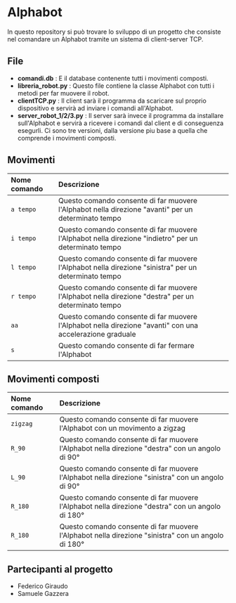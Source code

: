 # Alphabot
In questo repository si può trovare lo sviluppo di un progetto che consiste nel comandare un Alphabot tramite un sistema di client-server TCP.

## File
* **comandi.db** : E il database contenente tutti i movimenti composti.
* **libreria_robot.py** : Questo file contiene la classe Alphabot con tutti i metodi per far muovere il robot.
* **clientTCP.py** : Il client sarà il programma da scaricare sul proprio dispositivo e servirà ad inviare i comandi all'Alphabot.
*  **server_robot_1/2/3.py** : Il server sarà invece il programma da installare sull'Alphabot e servirà a ricevere i comandi dal client e di conseguenza esegurli. Ci sono tre versioni, dalla versione piu base a quella che comprende i movimenti composti.


## Movimenti
| Nome comando      | Descrizione                        | 
| :-------- | :--------------------------------- | 
| `a tempo`  | Questo comando consente di far muovere l'Alphabot nella direzione "avanti" per un determinato tempo   |
| `i tempo`  | Questo comando consente di far muovere l'Alphabot nella direzione "indietro" per un determinato tempo   | 
| `l tempo`  | Questo comando consente di far muovere l'Alphabot nella direzione "sinistra" per un determinato tempo   |
| `r tempo`  | Questo comando consente di far muovere l'Alphabot nella direzione "destra" per un determinato tempo  | 
| `aa`  | Questo comando consente di far muovere l'Alphabot nella direzione "avanti" con una accelerazione graduale  | 
| `s`  | Questo comando consente di far fermare l'Alphabot   | 


## Movimenti composti
| Nome comando      | Descrizione                        | 
| :-------- | :--------------------------------- | 
| `zigzag`  | Questo comando consente di far muovere l'Alphabot con un movimento a zigzag   |
| `R_90`  | Questo comando consente di far muovere l'Alphabot nella direzione "destra" con un angolo di 90°    | 
| `L_90`  | Questo comando consente di far muovere l'Alphabot nella direzione "sinistra" con un angolo di 90°  |
| `R_180`  | Questo comando consente di far muovere l'Alphabot nella direzione "destra" con un angolo di 180°  | 
| `R_180`  | Questo comando consente di far muovere l'Alphabot nella direzione "sinistra" con un angolo di 180°  | 

## Partecipanti al progetto
* Federico Giraudo
* Samuele Gazzera
